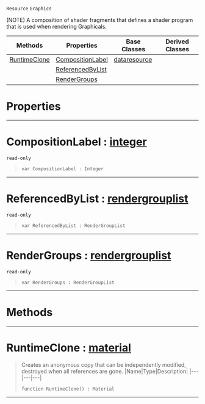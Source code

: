  `Resource` `Graphics`



(NOTE) A composition of shader fragments that defines a shader program that is used when rendering Graphicals.

|Methods|Properties|Base Classes|Derived Classes|
|---|---|---|---|
|[RuntimeClone](material.md#runtimeclone-zilch-engine)|[CompositionLabel](material.md#compositionlabel-zilch-en)|[dataresource](dataresource.md)| |
| |[ReferencedByList](material.md#referencedbylist-zilch-en)| | |
| |[RenderGroups](material.md#rendergroups-zilch-engine)| | |


 #  Properties


---  
 #  CompositionLabel : [integer](../nada_base_types/integer.md)

 `read-only`

> 
> ```TS:Nada
> var CompositionLabel : Integer


---  
 #  ReferencedByList : [rendergrouplist](rendergrouplist.md)

 `read-only`

> 
> ```TS:Nada
> var ReferencedByList : RenderGroupList


---  
 #  RenderGroups : [rendergrouplist](rendergrouplist.md)

 `read-only`

> 
> ```TS:Nada
> var RenderGroups : RenderGroupList


---  
 #  Methods


---  
 #  RuntimeClone : [material](material.md)

> Creates an anonymous copy that can be independently modified, destroyed when all references are gone.
> |Name|Type|Description|
> |---|---|---|
> ```TS:Nada
> function RuntimeClone() : Material
> ``` 


---  
 

 